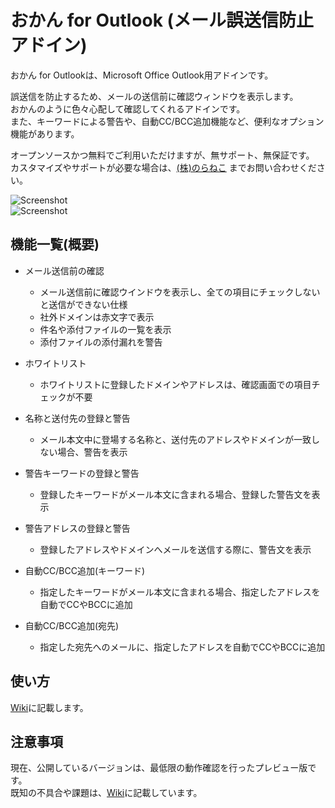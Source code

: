 おかん for Outlook (メール誤送信防止アドイン)
========

おかん for Outlookは、Microsoft Office Outlook用アドインです。  

誤送信を防止するため、メールの送信前に確認ウィンドウを表示します。  
おかんのように色々心配して確認してくれるアドインです。  
また、キーワードによる警告や、自動CC/BCC追加機能など、便利なオプション機能があります。  

オープンソースかつ無料でご利用いただけますが、無サポート、無保証です。  
カスタマイズやサポートが必要な場合は、[(株)のらねこ](https://www.noraneko.co.jp/) までお問い合わせください。

![Screenshot](https://github.com/t-miyake/OutlookOkan/blob/master/Screenshots/Screenshot_v0.9_01.png)  
![Screenshot](https://github.com/t-miyake/OutlookOkan/blob/master/Screenshots/Screenshot_v0.9_02.png) 

## 機能一覧(概要)

- メール送信前の確認 
    - メール送信前に確認ウインドウを表示し、全ての項目にチェックしないと送信ができない仕様
    - 社外ドメインは赤文字で表示
    - 件名や添付ファイルの一覧を表示
    - 添付ファイルの添付漏れを警告

- ホワイトリスト
    - ホワイトリストに登録したドメインやアドレスは、確認画面での項目チェックが不要

- 名称と送付先の登録と警告
    - メール本文中に登場する名称と、送付先のアドレスやドメインが一致しない場合、警告を表示

- 警告キーワードの登録と警告
    - 登録したキーワードがメール本文に含まれる場合、登録した警告文を表示

- 警告アドレスの登録と警告
    - 登録したアドレスやドメインへメールを送信する際に、警告文を表示

- 自動CC/BCC追加(キーワード)
    - 指定したキーワードがメール本文に含まれる場合、指定したアドレスを自動でCCやBCCに追加

- 自動CC/BCC追加(宛先)
    - 指定した宛先へのメールに、指定したアドレスを自動でCCやBCCに追加

## 使い方
[Wiki](https://github.com/t-miyake/OutlookOkan/wiki)に記載します。

## 注意事項
現在、公開しているバージョンは、最低限の動作確認を行ったプレビュー版です。  
既知の不具合や課題は、[Wiki](https://github.com/t-miyake/OutlookOkan/wiki)に記載しています。  